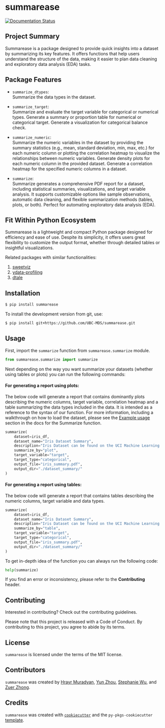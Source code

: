 # summarease

[![Documentation Status](https://readthedocs.org/projects/summarease/badge/?version=latest)](https://summarease.readthedocs.io/en/latest/)

## Project Summary

Summarease is a package designed to provide quick insights into a dataset by summarizing its key features. It offers functions that help users understand the structure of the data, making it easier to plan data cleaning and exploratory data analysis (EDA) tasks.

## Package Features

- `summarize_dtypes`:  
  Summarize the data types in the dataset.

- `summarize_target`:  
  Summarize and evaluate the target variable for categorical or numerical types. Generate a summary or proportion table for numerical or categorical target. Generate a visualization for categorical balance check.

- `summarize_numeric`:  
  Summarize the numeric variables in the dataset by providing the summary statistics (e.g., mean, standard deviation, min, max, etc.) for each numeric column or plotting the correlation heatmap to visualize the relationships between numeric variables. Generate density plots for each numeric column in the provided dataset. Generate a correlation heatmap for the specified numeric columns in a dataset.

- `summarize`:  
  Summarize generates a comprehensive PDF report for a dataset, including statistical summaries, visualizations, and target variable analysis. It supports customizable options like sample observations, automatic data cleaning, and flexible summarization methods (tables, plots, or both). Perfect for automating exploratory data analysis (EDA).

## Fit Within Python Ecosystem

Summarease is a lightweight and compact Python package designed for efficiency and ease of use. Despite its simplicity, it offers users great flexibility to customize the output format, whether through detailed tables or insightful visualizations.

Related packages with similar functionalities:  
1. [sweetviz](https://github.com/fbdesignpro/sweetviz)  
2. [ydata-profiling](https://github.com/ydataai/ydata-profiling)
3. [dtale](https://github.com/man-group/dtale)  

## Installation

```bash
$ pip install summarease
```
To install the development version from git, use:
```bash
$ pip install git+https://github.com/UBC-MDS/summarease.git
```

## Usage

First, import the `summarize` function from `summarease.summarize` module.

```python
from summarease.summarize import summarize
```

Next depending on the way you want summarize your datasets (whether using tables or plots) you can run the following commands:

#### For generating a report using plots:

The below code will generate a report that contains dominantly plots describing the numeric columns, target variable, correlation heatmap and a table summarizing the data types included in the data. It is intended as a reference to the syntax of our function. For more information, including a walkthrough on how to load the dataset, please see the [Example usage](https://summarease.readthedocs.io/en/latest/summarize.html#example-usage) section in the docs for the Summarize function. 

```python
summarize(
    dataset=iris_df, 
    dataset_name="Iris Dataset Summary", 
    description="Iris Dataset can be found on the UCI Machine Learning Repository",
    summarize_by="plot",
    target_variable="target",
    target_type="categorical",
    output_file="iris_summary.pdf",
    output_dir="./dataset_summary/"
)
```

#### For generating a report using tables:

The below code will generate a report that contains tables describing the numeric columns, target variable and data types.

```python
summarize(
    dataset=iris_df, 
    dataset_name="Iris Dataset Summary", 
    description="Iris Dataset can be found on the UCI Machine Learning Repository",
    summarize_by="table",
    target_variable="target",
    target_type="categorical",
    output_file="iris_summary.pdf",
    output_dir="./dataset_summary/"
)
```

To get in-depth idea of the function you can always run the following code:

```python
help(summarize)
```

If you find an error or inconsistency, please refer to the **Contributing** header.

## Contributing

Interested in contributing? Check out the contributing guidelines. 

Please note that this project is released with a Code of Conduct. By contributing to this project, you agree to abide by its terms.

## License

`summarease` is licensed under the terms of the MIT license.

## Contributors

`summarease` was created by [Hrayr Muradyan](https://github.com/HrayrMuradyan), [Yun Zhou](https://github.com/Green-zy), [Stephanie Wu](https://github.com/stephqwu), and [Zuer Zhong](https://github.com/zze1999).

## Credits

`summarease` was created with [`cookiecutter`](https://cookiecutter.readthedocs.io/en/latest/) and the `py-pkgs-cookiecutter` [template](https://github.com/py-pkgs/py-pkgs-cookiecutter).
